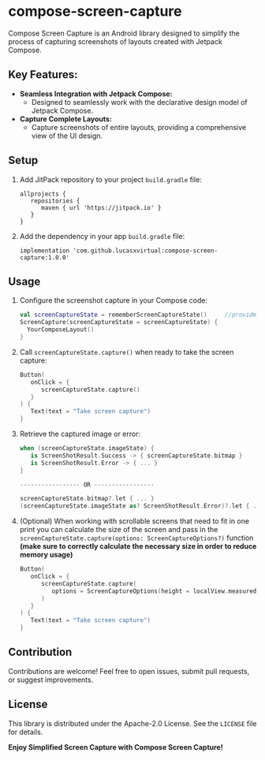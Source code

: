 # compose-screen-capture
Compose Screen Capture is an Android library designed to simplify the process of capturing screenshots of layouts created with Jetpack Compose.

## Key Features:

*   **Seamless Integration with Jetpack Compose:**
    *   Designed to seamlessly work with the declarative design model of Jetpack Compose.
*   **Capture Complete Layouts:**
    *   Capture screenshots of entire layouts, providing a comprehensive view of the UI design.

## Setup

1.  Add JitPack repository to your project `build.gradle` file:

    ```
    allprojects {
       repositories {
          maven { url 'https://jitpack.io' }
       }
    }
    ```
   
2.  Add the dependency in your app `build.gradle` file:
    
    `implementation 'com.github.lucasxvirtual:compose-screen-capture:1.0.0'`

## Usage
    
1.  Configure the screenshot capture in your Compose code:
    
    ```kotlin
    val screenCaptureState = rememberScreenCaptureState()     //provides a ScreenCaptureState
    ScreenCapture(screenCaptureState = screenCaptureState) {
      YourComposeLayout()
    }
    ```

2.  Call `screenCaptureState.capture()` when ready to take the screen capture:

    ```kotlin
    Button(
       onClick = {
          screenCaptureState.capture() 
       }
    ) {
       Text(text = "Take screen capture")
    }
    ```
3.  Retrieve the captured image or error:

    ```kotlin
    when (screenCaptureState.imageState) {
       is ScreenShotResult.Success -> { screenCaptureState.bitmap }
       is ScreenShotResult.Error -> { ... }
    }
    
    ----------------- OR -----------------
    
    screenCaptureState.bitmap?.let { ... }
    (screenCaptureState.imageState as? ScreenShotResult.Error)?.let { ... }
    ```

4.  (Optional) When working with scrollable screens that need to fit in one print you can calculate the size of the screen and pass in the `screenCaptureState.capture(options: ScreenCaptureOptions?)` function **(make sure to correctly calculate the necessary size in order to reduce memory usage)**

    ```kotlin
    Button(
       onClick = {
          screenCaptureState.capture(
             options = ScreenCaptureOptions(height = localView.measuredHeight * 4)     //estimated size, pass the closest calculation you have
          ) 
       }
    ) {
       Text(text = "Take screen capture")
    }
    ```

## Contribution
Contributions are welcome! Feel free to open issues, submit pull requests, or suggest improvements.

## License
This library is distributed under the Apache-2.0 License. See the `LICENSE` file for details.

**Enjoy Simplified Screen Capture with Compose Screen Capture!**

